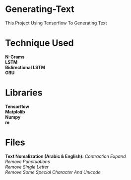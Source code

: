 # Generating-Text
This Project Using Tensorflow To Generating Text

# Technique Used
**N-Grams**<br />
**LSTM**<br />
**Bidirectional LSTM**<br />
**GRU**<br />

# Libraries
**Tensorflow**<br />
**Matplolib**<br />
**Numpy**<br />
**re**<br />

# Files
**Text Nomalization (Arabic & English):**
 *Contraction Expand*<br />
 *Remove Punctuations*<br />
 *Remove Single Letter*<br />
 *Remove Some Special Character And Unicode*<br />

 


